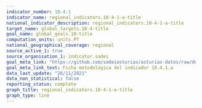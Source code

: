 ```yaml
---
indicator_number: 10.4.1
indicator_name: regional_indicators.10-4-1-a-title
national_indicator_description: regional_indicators.10-4-1-a-title
target_name: global_targets.10-4-title
goal_name: global_goals.10-title
computation_units: units.PT
national_geographical_coverage: regional
source_active_1: true
source_organisation_1: indicator.sadei
goal_meta_link: "https://github.com/sadeiasturias/asturias-datos/raw/develop/descargas/metodologia/10.4.1.a.pdf"
goal_meta_link_text: Ficha metodológica del indicador 10.4.1.a
data_last_update: "26/11/2021"
data_non_statistical: false
reporting_status: complete
graph_title: regional_indicators.10-4-1-a-title
graph_type: line
---
```


